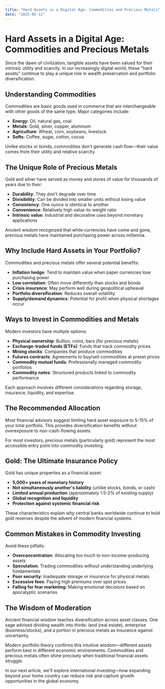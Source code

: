 ```yaml
---
title: "Hard Assets in a Digital Age: Commodities and Precious Metals"
date: "2025-05-11"
---
```


# Hard Assets in a Digital Age: Commodities and Precious Metals

Since the dawn of civilization, tangible assets have been valued for their intrinsic utility and scarcity. In our increasingly digital world, these "hard assets" continue to play a unique role in wealth preservation and portfolio diversification.

## Understanding Commodities

Commodities are basic goods used in commerce that are interchangeable with other goods of the same type. Major categories include:
- **Energy**: Oil, natural gas, coal
- **Metals**: Gold, silver, copper, aluminum
- **Agriculture**: Wheat, corn, soybeans, livestock
- **Softs**: Coffee, sugar, cotton, cocoa

Unlike stocks or bonds, commodities don't generate cash flow—their value comes from their utility and relative scarcity.

## The Unique Role of Precious Metals

Gold and silver have served as money and stores of value for thousands of years due to their:
- **Durability**: They don't degrade over time
- **Divisibility**: Can be divided into smaller units without losing value
- **Consistency**: One ounce is identical to another
- **Convenience**: Relatively high value-to-weight ratio
- **Intrinsic value**: Industrial and decorative uses beyond monetary applications

Ancient wisdom recognized that while currencies have come and gone, precious metals have maintained purchasing power across millennia.

## Why Include Hard Assets in Your Portfolio?

Commodities and precious metals offer several potential benefits:
- **Inflation hedge**: Tend to maintain value when paper currencies lose purchasing power
- **Low correlation**: Often move differently than stocks and bonds
- **Crisis insurance**: May perform well during geopolitical upheaval
- **Portfolio diversification**: Reduces overall volatility
- **Supply/demand dynamics**: Potential for profit when physical shortages occur

## Ways to Invest in Commodities and Metals

Modern investors have multiple options:
- **Physical ownership**: Bullion, coins, bars (for precious metals)
- **Exchange-traded funds (ETFs)**: Funds that track commodity prices
- **Mining stocks**: Companies that produce commodities
- **Futures contracts**: Agreements to buy/sell commodities at preset prices
- **Commodity mutual funds**: Professionally managed commodity portfolios
- **Commodity notes**: Structured products linked to commodity performance

Each approach involves different considerations regarding storage, insurance, liquidity, and expertise.

## The Recommended Allocation

Most financial advisors suggest limiting hard asset exposure to 5-15% of your total portfolio. This provides diversification benefits without overexposure to non-cash-flowing assets.

For most investors, precious metals (particularly gold) represent the most accessible entry point into commodity investing.

## Gold: The Ultimate Insurance Policy

Gold has unique properties as a financial asset:
- **5,000+ years of monetary history**
- **Not simultaneously another's liability** (unlike stocks, bonds, or cash)
- **Limited annual production** (approximately 1.5-2% of existing supply)
- **Global recognition and liquidity**
- **Protection against systemic financial risk**

These characteristics explain why central banks worldwide continue to hold gold reserves despite the advent of modern financial systems.

## Common Mistakes in Commodity Investing

Avoid these pitfalls:
- **Overconcentration**: Allocating too much to non-income-producing assets
- **Speculation**: Trading commodities without understanding underlying fundamentals
- **Poor security**: Inadequate storage or insurance for physical metals
- **Excessive fees**: Paying high premiums over spot prices
- **Falling for fear marketing**: Making emotional decisions based on apocalyptic scenarios

## The Wisdom of Moderation

Ancient financial wisdom teaches diversification across asset classes. One sage advised dividing wealth into thirds: land (real estate), enterprise (business/stocks), and a portion in precious metals as insurance against uncertainty.

Modern portfolio theory confirms this intuitive wisdom—different assets perform best in different economic environments. Commodities and precious metals often shine precisely when traditional financial assets struggle.

In our next article, we'll explore international investing—how expanding beyond your home country can reduce risk and capture growth opportunities in the global economy.

